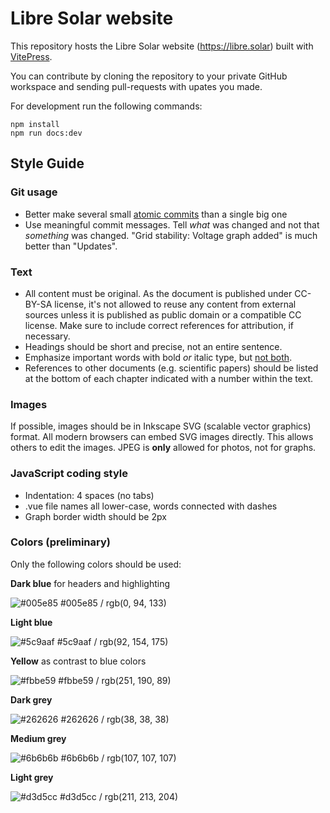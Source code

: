 # Libre Solar website

This repository hosts the Libre Solar website (https://libre.solar) built with [VitePress](https://vitepress.dev/).

You can contribute by cloning the repository to your private GitHub workspace and sending pull-requests with upates you made.

For development run the following commands:

    npm install
    npm run docs:dev

## Style Guide

### Git usage

- Better make several small [atomic commits](https://en.wikipedia.org/wiki/Atomic_commit#Atomic_commit_convention) than a single big one
- Use meaningful commit messages. Tell *what* was changed and not that *something* was changed. "Grid stability: Voltage graph added" is much better than "Updates".

### Text

- All content must be original. As the document is published under CC-BY-SA license, it's not allowed to reuse any content from external sources unless it is published as public domain or a compatible CC license. Make sure to include correct references for attribution, if necessary.
- Headings should be short and precise, not an entire sentence.
- Emphasize important words with bold *or* italic type, but [not both](https://practicaltypography.com/bold-or-italic.html).
- References to other documents (e.g. scientific papers) should be listed at the bottom of each chapter indicated with a number within the text.

### Images

If possible, images should be in Inkscape SVG (scalable vector graphics) format. All modern browsers can embed SVG images directly. This allows others to edit the images. JPEG is **only** allowed for photos, not for graphs.

### JavaScript coding style

- Indentation: 4 spaces (no tabs)
- .vue file names all lower-case, words connected with dashes
- Graph border width should be 2px

### Colors (preliminary)

Only the following colors should be used:

**Dark blue** for headers and highlighting

![#005e85](https://placehold.it/100x15/005e85/000000?text=+) #005e85 / rgb(0, 94, 133)

**Light blue**

![#5c9aaf](https://placehold.it/100x15/5c9aaf/000000?text=+) #5c9aaf / rgb(92, 154, 175)

**Yellow** as contrast to blue colors

![#fbbe59](https://placehold.it/100x15/fbbe59/000000?text=+) #fbbe59 / rgb(251, 190, 89)

**Dark grey**

![#262626](https://placehold.it/100x15/262626/000000?text=+) #262626 / rgb(38, 38, 38)

**Medium grey**

![#6b6b6b](https://placehold.it/100x15/6b6b6b/000000?text=+) #6b6b6b / rgb(107, 107, 107)

**Light grey**

![#d3d5cc](https://placehold.it/100x15/d3d5cc/000000?text=+) #d3d5cc / rgb(211, 213, 204)
